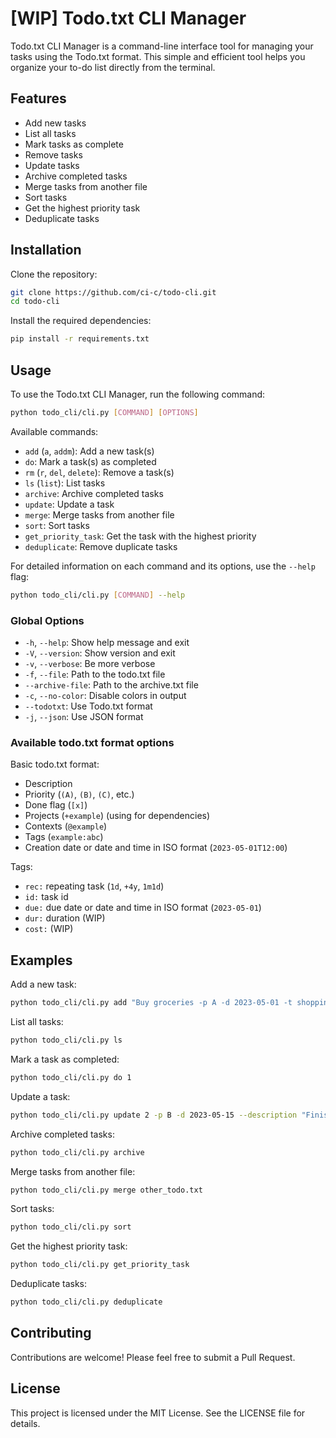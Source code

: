 # [WIP] Todo.txt CLI Manager

Todo.txt CLI Manager is a command-line interface tool for managing your tasks using the Todo.txt format. This simple and efficient tool helps you organize your to-do list directly from the terminal.

## Features

- Add new tasks
- List all tasks
- Mark tasks as complete
- Remove tasks
- Update tasks
- Archive completed tasks
- Merge tasks from another file
- Sort tasks
- Get the highest priority task
- Deduplicate tasks

## Installation

Clone the repository:

```sh
git clone https://github.com/ci-c/todo-cli.git
cd todo-cli
```

Install the required dependencies:

```sh
pip install -r requirements.txt
```

## Usage

To use the Todo.txt CLI Manager, run the following command:

```sh
python todo_cli/cli.py [COMMAND] [OPTIONS]
```

Available commands:

- `add` (`a`, `addm`): Add a new task(s)
- `do`: Mark a task(s) as completed
- `rm` (`r`, `del`, `delete`): Remove a task(s)
- `ls` (`list`): List tasks
- `archive`: Archive completed tasks
- `update`: Update a task
- `merge`: Merge tasks from another file
- `sort`: Sort tasks
- `get_priority_task`: Get the task with the highest priority
- `deduplicate`: Remove duplicate tasks

For detailed information on each command and its options, use the `--help` flag:

```sh
python todo_cli/cli.py [COMMAND] --help
```

### Global Options

- `-h`, `--help`: Show help message and exit
- `-V`, `--version`: Show version and exit
- `-v`, `--verbose`: Be more verbose
- `-f`, `--file`: Path to the todo.txt file
- `--archive-file`: Path to the archive.txt file
- `-c`, `--no-color`: Disable colors in output
- `--todotxt`: Use Todo.txt format
- `-j`, `--json`: Use JSON format

### Available todo.txt format options

Basic todo.txt format:

- Description
- Priority (`(A)`, `(B)`, `(C)`, etc.)
- Done flag (`[x]`)
- Projects (`+example`) (using for dependencies)
- Contexts (`@example`)
- Tags (`example:abc`)
- Creation date or date and time in ISO format (`2023-05-01T12:00`)

Tags:

- `rec:` repeating task (`1d`, `+4y`, `1m1d`)
- `id:` task id
- `due:` due date or date and time in ISO format (`2023-05-01`)
- `dur:` duration (WIP)
- `cost:` (WIP)

## Examples

Add a new task:

```sh
python todo_cli/cli.py add "Buy groceries -p A -d 2023-05-01 -t shopping:food -j personal -c errands"
```

List all tasks:

```sh
python todo_cli/cli.py ls
```

Mark a task as completed:

```sh
python todo_cli/cli.py do 1
```

Update a task:

```sh
python todo_cli/cli.py update 2 -p B -d 2023-05-15 --description "Finish project report"
```

Archive completed tasks:

```sh
python todo_cli/cli.py archive
```

Merge tasks from another file:

```sh
python todo_cli/cli.py merge other_todo.txt
```

Sort tasks:

```sh
python todo_cli/cli.py sort
```

Get the highest priority task:

```sh
python todo_cli/cli.py get_priority_task
```

Deduplicate tasks:

```sh
python todo_cli/cli.py deduplicate
```

## Contributing

Contributions are welcome! Please feel free to submit a Pull Request.

## License

This project is licensed under the MIT License. See the LICENSE file for details.
